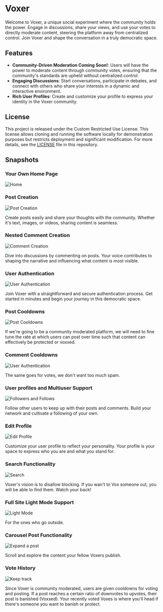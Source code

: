 # Voxer

Welcome to Voxer, a unique social experiment where the community holds the power. Engage in discussions, share your views, and use your votes to directly moderate content, steering the platform away from centralized control. Join Voxer and shape the conversation in a truly democratic space.

## Features

- **Community-Driven Moderation Coming Soon!**: Users will have the power to moderate content through community votes, ensuring that the community's standards are upheld without centralized control.
- **Engaging Discussions**: Start conversations, participate in debates, and connect with others who share your interests in a dynamic and interactive environment.
- **Rich User Profiles**: Create and customize your profile to express your identity in the Voxer community.

## License

This project is released under the Custom Restricted Use License. This license allows cloning and running the software locally for demonstration purposes but restricts deployment and significant modification. For more details, see the [LICENSE](/LICENSE.txt) file in this repository.


## Snapshots

### Your Own Home Page

![Home](/public/readme-assets/home.png?raw=true "Personalization coming soon!")

### Post Creation

![Post Creation](/public/readme-assets/postfunctionality.png?raw=true "Create and share your thoughts")

Create posts easily and share your thoughts with the community. Whether it's text, images, or videos, sharing content is seamless.

### Nested Comment Creation

![Comment Creation](/public/readme-assets/nestedcomments.png?raw=true "Engage with the community")

Dive into discussions by commenting on posts. Your voice contributes to shaping the narrative and influencing what content is most visible.

### User Authentication

![User Authentication](/public/readme-assets/googleauth.png?raw=true "Secure and straightforward login")

Join Voxer with a straightforward and secure authentication process. Get started in minutes and begin your journey in this democratic space.

### Post Cooldowns

![Post Cooldowns](/public/readme-assets/postcooldown.png?raw=true "Jussst enough spamming")

If we're going to be a community moderated platform, we will need to fine tune the rate at which users can post over time such that content can effectively be protected or voxxed.

### Comment Cooldowns

![User Authentication](/public/readme-assets/votecooldown.png?raw=true "Jussst enough spamming")

The same goes for votes, we don't want too much spam.

### User profiles and Multiuser Support

![Followers and Follows](/public/readme-assets/userprofiles.png?raw=true "Connect with others")

Follow other users to keep up with their posts and comments. Build your network and cultivate a following of your own.

### Edit Profile

![Edit Profile](/public/readme-assets/editprofile.png?raw=true "Your space to express")

Customize your user profile to reflect your personality. Your profile is your space to express who you are and what you stand for.

### Search Functionality

![Search](/public/readme-assets/searchfunctionality.png?raw=true "Find friend or foe")

Voxer's vision is to disallow blocking. If you wan't to Vox someone out, you will be able to find them. Watch your back!

### Full Site Light Mode Support

![Light Mode](/public/readme-assets/fullsitelightmode.png?raw=true "It's your preference")

For the ones who go outside.

### Carousel Post Functionality

![Expand a post](/public/readme-assets/carouselposts.png?raw=true "See whats up")

Scroll and explore the content your fellow Voxers publish.

### Vote History

![Keep track](/public/readme-assets/votehistory.png?raw=true "Vox a foe, protect a friend")

Since Voxer is community moderated, users are given cooldowns for voting and posting. If a post reaches a certain ratio of downvotes to upvotes, their post is banished (Voxxed). Your recently voted Voxes is where you'll head if there's someone you want to banish or protect.